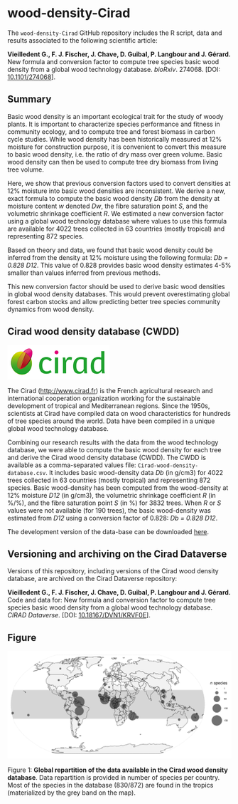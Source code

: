 # wood-density-Cirad

The `wood-density-Cirad` GitHub repository includes the R script, data and results associated to the following scientific article:

**Vieilledent G., F. J. Fischer, J. Chave, D. Guibal, P. Langbour and J. Gérard.** New formula and conversion factor to compute tree species basic wood density from a global wood technology database. _bioRxiv_. 274068. \[DOI: [10.1101/274068](https://doi.org/10.1101/274068)\].

## Summary

Basic wood density is an important ecological trait for the study of woody plants. It is important to characterize species performance and fitness in community ecology, and to compute tree and forest biomass in carbon cycle studies. While wood density has been historically measured at 12% moisture for construction purpose, it is convenient to convert this measure to basic wood density, i.e. the ratio of dry mass over green volume. Basic wood density can then be used to compute tree dry biomass from living tree volume.

Here, we show that previous conversion factors used to convert densities at 12% moisture into basic wood densities are inconsistent. We derive a new, exact formula to compute the basic wood density _Db_ from the density at moisture content _w_ denoted _Dw_, the fibre saturation point _S_, and the volumetric shrinkage coefficient _R_. We estimated a new conversion factor using a global wood technology database where values to use this formula are available for 4022 trees collected in 63 countries (mostly tropical) and representing 872 species.

Based on theory and data, we found that basic wood density could be inferred from the density at 12% moisture using the following formula: _Db = 0.828 D12_. This value of 0.828 provides basic wood density estimates 4-5% smaller than values inferred from previous methods.

This new conversion factor should be used to derive basic wood densities in global wood density databases. This would prevent overestimating global forest carbon stocks and allow predicting better tree species community dynamics from wood density.

## Cirad wood density database (CWDD)

[![Cirad](img/Logo-Cirad.png)](<http://www.cirad.fr>)

The Cirad (<http://www.cirad.fr>) is the French agricultural research and international cooperation organization working for the sustainable development of tropical and Mediterranean regions. Since the 1950s, scientists at Cirad have compiled data on wood characteristics for hundreds of tree species around the world. Data have been compiled in a unique global wood technology database.

Combining our research results with the data from the wood technology database, we were able to compute the basic wood density for each tree and derive the Cirad wood density database (CWDD). The CWDD is available as a comma-separated values file: `Cirad-wood-density-database.csv`. It includes basic wood-density data _Db_ (in g/cm3) for 4022 trees collected in 63 countries (mostly tropical) and representing 872 species. Basic wood-density has been computed from the wood-density at 12% moisture _D12_ (in g/cm3), the volumetric shrinkage coefficient _R_ (in %/%), and the fibre saturation point _S_ (in %) for 3832 trees. When _R_ or _S_ values were not available (for 190 trees), the basic wood-density was estimated from _D12_ using a conversion factor of 0.828: _Db = 0.828 D12_.

The development version of the data-base can be downloaded [here](https://github.com/ghislainv/wood-density-Cirad/blob/master/Cirad-wood-density-database.csv).

## Versioning and archiving on the Cirad Dataverse

Versions of this repository, including versions of the Cirad wood density database, are archived on the Cirad Dataverse repository: 

**Vieilledent G., F. J. Fischer, J. Chave, D. Guibal, P. Langbour and J. Gérard.** Code and data for: New formula and conversion factor to compute tree species basic wood density from a global wood technology database. _CIRAD Dataverse_. \[DOI: [10.18167/DVN1/KRVF0E](https://doi.org/10.18167/DVN1/KRVF0E)\].

## Figure

![](img/Location.png)

Figure 1: **Global repartition of the data available in the Cirad wood density database**. Data repartition is provided in number of species per country. Most of the species in the database (830/872) are found in the tropics (materialized by the grey band on the map).

